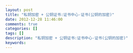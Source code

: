 ```yaml
---
layout: post
title: "私钥加密 + 公钥证书:证书中心-证书(公钥的加密)"
date: 2012-12-28 11:46:00 
comments: true
categories: []
tags: []
description: "私钥加密 + 公钥证书:证书中心-证书(公钥的加密)"
keywords: 
---
```





